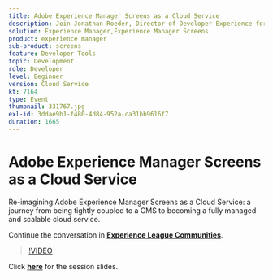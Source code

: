 ```yaml
---
title: Adobe Experience Manager Screens as a Cloud Service
description: Join Jonathan Roeder, Director of Developer Experience for Experience Cloud, to hear about the latest developer updates across Adobe Experience Cloud. This session was delivered as part of Adobe Developers Live Content event.
solution: Experience Manager,Experience Manager Screens
product: experience manager
sub-product: screens
feature: Developer Tools
topic: Development
role: Developer
level: Beginner
version: Cloud Service
kt: 7164
type: Event
thumbnail: 331767.jpg
exl-id: 3ddae9b1-f480-4d84-952a-ca31bb9616f7
duration: 1665
---
```

# Adobe Experience Manager Screens as a Cloud Service

Re-imagining Adobe Experience Manager Screens as a Cloud Service: a journey from being tightly coupled to a CMS to becoming a fully managed and scalable cloud service.

Continue the conversation in **[Experience League Communities](https://adobe.ly/36Yd3v6)**.

>[!VIDEO](https://video.tv.adobe.com/v/331767/?quality=12&learn=on&hidetitle=true)

Click **[here](/help/adobe-developers-live/assets/screens-as-a-cloud-service.pdf)** for the session slides.
